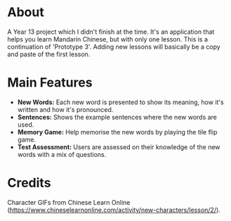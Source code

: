 # About
A Year 13 project which I didn't finish at the time. It's an application that helps you learn Mandarin Chinese, but with only one lesson.
This is a continuation of 'Prototype 3'. Adding new lessons will basically be a copy and paste of the first lesson.

# Main Features
- **New Words:** Each new word is presented to show its meaning, how it's written and how it's pronounced.
- **Sentences:** Shows the example sentences where the new words are used.
- **Memory Game:** Help memorise the new words by playing the tile flip game.
- **Test Assessment:** Users are assessed on their knowledge of the new words with a mix of questions.

# Credits
Character GIFs from Chinese Learn Online (https://www.chineselearnonline.com/activity/new-characters/lesson/2/).
